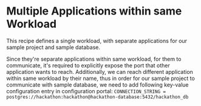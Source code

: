 # Multiple Applications within same Workload

This recipe defines a single workload, with separate applications for
our sample project and sample database.

Since they're separate applications within same workload, for them to communicate,
it's required to explicitly expose the port that other application wants to reach.
Additionally, we can reach different application within same workload by their name,
thus in order for our sample project to communicate with sample database, we need to
add following key-value configuration entry in configuration portal:
`CONNECTION_STRING = postgres://hackathon:hackathon@hackathon-database:5432/hackathon_db`
